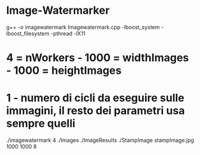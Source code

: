 # Image-Watermarker

g++ -o imagewatermark Imagewatermark.cpp -lboost_system -lboost_filesystem
-pthread -lX11

# 4 = nWorkers - 1000 = widthImages - 1000 = heightImages
# 1 - numero di cicli da eseguire sulle immagini, il resto dei parametri usa sempre quelli
./imagewatermark 4 ./Images ./ImageResults ./StampImage stampImage.jpg 
1000 1000 8
 
